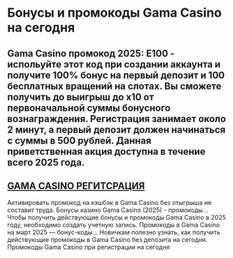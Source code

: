# Бонусы и промокоды Gama Casino на сегодня

## Gama Casino промокод 2025: E100  -  испольуйте этот код при создании аккаунта и получите 100% бонус на первый депозит и 100 бесплатных вращений на слотах. Вы сможете получить до выигрыш до x10 от первоначальной суммы бонусного вознаграждения. Регистрация занимает около 2 минут, а первый депозит должен начинаться с суммы в 500 рублей. Данная приветственная акция доступна в течение всего 2025 года. 

## [GAMA CASINO РЕГИТСРАЦИЯ](https://linkcasino.ru/gama_e100)


Активировать промокод на кэшбэк в Gama Casino без отыгрыша не составит труда.
Бонусы казино Gama Casino (2025) - промокоды...
Чтобы получить действующие бонусы и промокоды Gama Casino в 2025 году, необходимо создать учетную запись.
Промокоды в Gama Casino на март 2025 — бонус-коды...
Новичкам полезно узнать, как получить действующие промокоды в Gama Casino без депозита на сегодня.
Промокоды Gama Casino при регистрации на сегодня
